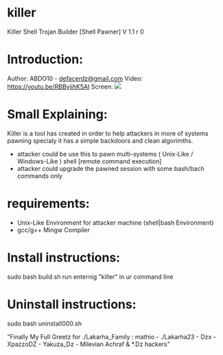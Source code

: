 # killer
Killer Shell Trojan Builder [Shell Pawner] V 1.1 r 0
# Introduction:
Author: ABDO10 - defacerdz@gmail.com
Video: https://youtu.be/RBBvjihK5AI 
Screen:
<img src="https://i.imgur.com/a6n1Fuw.png">
# Small Explaining:
Killer is a tool has created in order to help attackers in more of systems pawning specialy it has a simple backdoors 
and clean algorimths. 
* attacker could be use this to pawn multi-systems ( Unix-Like / Windows-Like ) shell [remote command execution]
* attacker could upgrade the pawned session with some bash/bach commands only  
# requirements:
* Unix-Like Environment for attacker machine (shell|bash Environment)
* gcc/g++ Mingw Compiler 

# Install instructions:
sudo bash build.sh 
run enternig "killer" in ur command line 
# Uninstall instructions:
sudo bash uninstall000.sh

"Finally My Full Greetz for ./Lakarha_Family : mathio -  ./Lakarha23 - Dzx - XpazzoDZ - Yakuza_Dz - Milevian Achraf & *.Dz hackers" 
